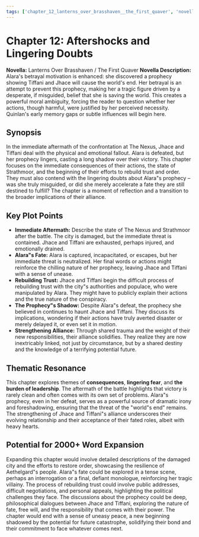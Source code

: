 ```yaml
---
tags: ['chapter_12_lanterns_over_brasshaven__the_first_quaver', 'novella_1.1_lanterns_over_brasshaven__the_first_quaver', 'saga_outline']
---
```


# Chapter 12: Aftershocks and Lingering Doubts

**Novella:** Lanterns Over Brasshaven / The First Quaver
**Novella Description:** Alara's betrayal motivation is enhanced: she discovered a prophecy showing Tiffani and Jhace will cause the world's end. Her betrayal is an attempt to prevent this prophecy, making her a tragic figure driven by a desperate, if misguided, belief that she is saving the world. This creates a powerful moral ambiguity, forcing the reader to question whether her actions, though harmful, were justified by her perceived necessity. Quinlan's early memory gaps or subtle influences will begin here.

## Synopsis

In the immediate aftermath of the confrontation at The Nexus, Jhace and Tiffani deal with the physical and emotional fallout. Alara is defeated, but her prophecy lingers, casting a long shadow over their victory. This chapter focuses on the immediate consequences of their actions, the state of Strathmoor, and the beginning of their efforts to rebuild trust and order. They must also contend with the lingering doubts about Alara"s prophecy – was she truly misguided, or did she merely accelerate a fate they are still destined to fulfill? The chapter is a moment of reflection and a transition to the broader implications of their alliance.

## Key Plot Points

*   **Immediate Aftermath:** Describe the state of The Nexus and Strathmoor after the battle. The city is damaged, but the immediate threat is contained. Jhace and Tiffani are exhausted, perhaps injured, and emotionally drained.
*   **Alara"s Fate:** Alara is captured, incapacitated, or escapes, but her immediate threat is neutralized. Her final words or actions might reinforce the chilling nature of her prophecy, leaving Jhace and Tiffani with a sense of unease.
*   **Rebuilding Trust:** Jhace and Tiffani begin the difficult process of rebuilding trust with the city"s authorities and populace, who were manipulated by Alara. They might have to publicly explain their actions and the true nature of the conspiracy.
*   **The Prophecy"s Shadow:** Despite Alara"s defeat, the prophecy she believed in continues to haunt Jhace and Tiffani. They discuss its implications, wondering if their actions have truly averted disaster or merely delayed it, or even set it in motion.
*   **Strengthening Alliance:** Through shared trauma and the weight of their new responsibilities, their alliance solidifies. They realize they are now inextricably linked, not just by circumstance, but by a shared destiny and the knowledge of a terrifying potential future.

## Thematic Resonance

This chapter explores themes of **consequences**, **lingering fear**, and **the burden of leadership**. The aftermath of the battle highlights that victory is rarely clean and often comes with its own set of problems. Alara"s prophecy, even in her defeat, serves as a powerful source of dramatic irony and foreshadowing, ensuring that the threat of the "world"s end" remains. The strengthening of Jhace and Tiffani"s alliance underscores their evolving relationship and their acceptance of their fated roles, albeit with heavy hearts.

## Potential for 2000+ Word Expansion

Expanding this chapter would involve detailed descriptions of the damaged city and the efforts to restore order, showcasing the resilience of Aethelgard"s people. Alara"s fate could be explored in a tense scene, perhaps an interrogation or a final, defiant monologue, reinforcing her tragic villainy. The process of rebuilding trust could involve public addresses, difficult negotiations, and personal appeals, highlighting the political challenges they face. The discussions about the prophecy could be deep, philosophical dialogues between Jhace and Tiffani, exploring the nature of fate, free will, and the responsibility that comes with their power. The chapter would end with a sense of uneasy peace, a new beginning shadowed by the potential for future catastrophe, solidifying their bond and their commitment to face whatever comes next.
